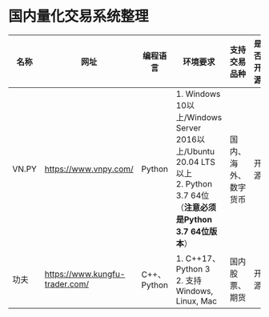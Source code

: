 # 国内量化交易系统整理



| 名称  | 网址                           | 编程语言    | 环境要求                                                     | 支持交易品种         | 是否开源 |
| ----- | ------------------------------ | ----------- | ------------------------------------------------------------ | -------------------- | -------- |
| VN.PY | https://www.vnpy.com/          | Python      | 1. Windows 10以上/Windows Server 2016以上/Ubuntu 20.04 LTS以上<br>2. Python 3.7 64位（**注意必须是Python 3.7 64位版本**） | 国内、海外、数字货币 | 开源     |
| 功夫  | https://www.kungfu-trader.com/ | C++、Python | 1. C++17、Python 3<br>2. 支持Windows, Linux, Mac             | 国内股票、期货       | 开源     |

